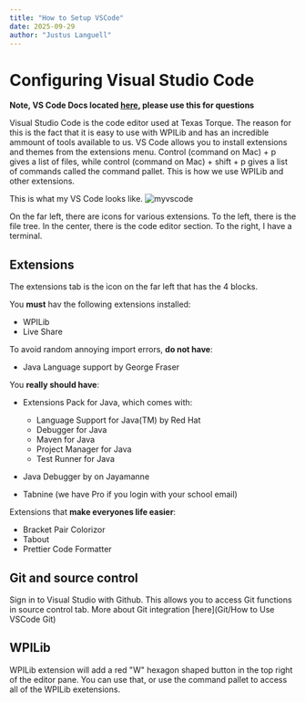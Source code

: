 ```yaml
---
title: "How to Setup VSCode"
date: 2025-09-29
author: "Justus Languell"
---
```


# Configuring Visual Studio Code

**Note, VS Code Docs located [here](https://code.visualstudio.com/docs), please use this for questions**

Visual Studio Code is the code editor used at Texas Torque. The reason for this is the fact that it is easy to use with WPILib and has an incredible ammount of tools available to us. VS Code allows you to install extensions and themes from the extensions menu. Control (command on Mac) + p gives a list of files, while control (command on Mac) + shift + p gives a list of commands called the command pallet. This is how we use WPILib and other extensions.

This is what my VS Code looks like.
![myvscode](/static/imgs/myvscode.png)

On the far left, there are icons for various extensions. To the left, there is the file tree. In the center, there is the code editor section. To the right, I have a terminal.

## Extensions

The extensions tab is the icon on the far left that has the 4 blocks.

You **must** hav the following extensions installed:

- WPILib
- Live Share

To avoid random annoying import errors, **do not have**:

- Java Language support by George Fraser

You **really should have**:

- Extensions Pack for Java, which comes with:
  - Language Support for Java(TM) by Red Hat
  - Debugger for Java
  - Maven for Java
  - Project Manager for Java
  - Test Runner for Java

- Java Debugger by on Jayamanne
- Tabnine (we have Pro if you login with your school email)

Extensions that **make everyones life easier**:

- Bracket Pair Colorizor
- Tabout
- Prettier Code Formatter

## Git and source control

Sign in to Visual Studio with Github. This allows you to access Git functions in source control tab. More about Git integration [here](Git/How to Use VSCode Git)

## WPILib

WPILib extension will add a red "W" hexagon shaped button in the top right of the editor pane. You can use that, or use the command pallet to access all of the WPILib exetensions.
